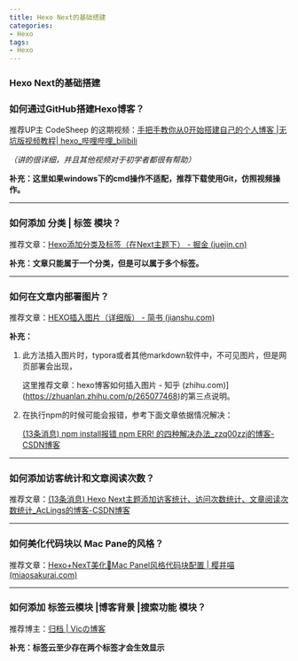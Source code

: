 ```yaml
---
title: Hexo Next的基础搭建
categories:
- Hexo
tags:
- Hexo
---
```


### Hexo Next的基础搭建

<!--more-->

### 如何通过GitHub搭建Hexo博客？

推荐UP主 CodeSheep 的这期视频：<a>[手把手教你从0开始搭建自己的个人博客 |无坑版视频教程| hexo_哔哩哔哩_bilibili](https://www.bilibili.com/video/BV1Yb411a7ty?from=search&seid=12143109252670934815&spm_id_from=333.337.0.0)</a>

*（讲的很详细，并且其他视频对于初学者都很有帮助）*

**补充：这里如果windows下的cmd操作不适配，推荐下载使用Git，仿照视频操作。**

----

### 如何添加 分类 | 标签 模块？

推荐文章：<a>[Hexo添加分类及标签（在Next主题下） - 掘金 (juejin.cn)](https://juejin.cn/post/6921750181297782798)</a>

**补充：文章只能属于一个分类，但是可以属于多个标签。**

---

### 如何在文章内部署图片？

推荐文章：<a>[HEXO插入图片（详细版） - 简书 (jianshu.com)](https://www.jianshu.com/p/f72aaad7b852)</a>

**补充：**

1. 此方法插入图片时，typora或者其他markdown软件中，不可见图片，但是网页部署会出现，

   这里推荐文章：<a>hexo博客如何插入图片 - 知乎 (zhihu.com)](https://zhuanlan.zhihu.com/p/265077468)</a>的第三点说明。

2. 在执行npm的时候可能会报错，参考下面文章依据情况解决：

   <a>[(13条消息) npm install报错 npm ERR! 的四种解决办法_zzq00zzj的博客-CSDN博客](https://blog.csdn.net/zzq00zzj/article/details/120826520?spm=1001.2101.3001.6661.1&utm_medium=distribute.pc_relevant_t0.none-task-blog-2~default~CTRLIST~default-1.no_search_link&depth_1-utm_source=distribute.pc_relevant_t0.none-task-blog-2~default~CTRLIST~default-1.no_search_link)</a>

----

### 如何添加访客统计和文章阅读次数？

推荐文章：<a>[(13条消息) Hexo Next主题添加访客统计、访问次数统计、文章阅读次数统计_AcLings的博客-CSDN博客](https://blog.csdn.net/baidu_34310405/article/details/102665373)</a>

---

### 如何美化代码块以 Mac Pane的风格？

推荐文章：<a>[Hexo+NexT美化🍕Mac Panel风格代码块配置 | 樱井喵 (miaosakurai.com)](https://miaosakurai.com/2020/04/20/Hexo-NexT美化🍕Mac-Panel风格代码块配置/)</a>

-----

### 如何添加 标签云模块 |博客背景 |搜索功能 模块？

推荐博主：<a>[归档 | Vicの博客](https://vic.kim/)</a>

**补充：标签云至少存在两个标签才会生效显示**

